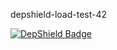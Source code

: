 depshield-load-test-42

[![DepShield Badge](https://cpeters2.dev.depshield.sonatype.org/badges/depshield-load-cpeters2d/depshield-load-test-42/depshield.svg)](https://sonatype.github.io/depshield-github-pages)
